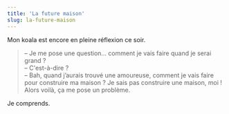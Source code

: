 ```yaml
---
title: 'La future maison'
slug: la-future-maison
---
```


Mon koala est encore en pleine réflexion ce soir.

> – Je me pose une question… comment je vais faire quand je serai grand ?  
> – C'est-à-dire ?  
> – Bah, quand j’aurais trouvé une amoureuse, comment je vais faire pour
> construire ma maison ? Je sais pas construire une maison, moi ! Alors voilà,
> ça me pose un problème.

Je comprends.
